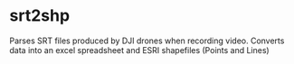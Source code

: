 # srt2shp
Parses SRT files produced by DJI drones when recording video.  Converts data into an excel spreadsheet and ESRI shapefiles (Points and Lines)
